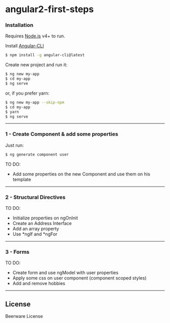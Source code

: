# angular2-first-steps


### Installation

Requires [Node.js](https://nodejs.org/) v4+ to run.

Install [Angular-CLI](https://github.com/angular/angular-cli)

```sh
$ npm install -g angular-cli@latest
```

Create new project and run it:

```sh
$ ng new my-app
$ cd my-app
$ ng serve
```

or, if you prefer yarn:

```sh
$ ng new my-app --skip-npm
$ cd my-app
$ yarn
$ ng serve
```

----

### 1 - Create Component & add some properties

Just run:

```sh
$ ng generate component user
```

TO DO:
* Add some properties on the new Component and use them on his template

----

### 2 - Structural Directives

TO DO:
* Initialize properties on ngOnInit
* Create an Address Interface
* Add an array property
* Use *ngIf and *ngFor

----

### 3 - Forms

TO DO:
* Create form and use ngModel with user properties
* Apply some css on user component (component scoped styles)
* Add and remove hobbies

----

License
----
Beerware License
